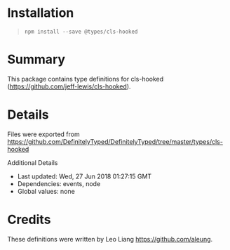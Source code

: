 # Installation
> `npm install --save @types/cls-hooked`

# Summary
This package contains type definitions for cls-hooked (https://github.com/jeff-lewis/cls-hooked).

# Details
Files were exported from https://github.com/DefinitelyTyped/DefinitelyTyped/tree/master/types/cls-hooked

Additional Details
 * Last updated: Wed, 27 Jun 2018 01:27:15 GMT
 * Dependencies: events, node
 * Global values: none

# Credits
These definitions were written by Leo Liang <https://github.com/aleung>.
